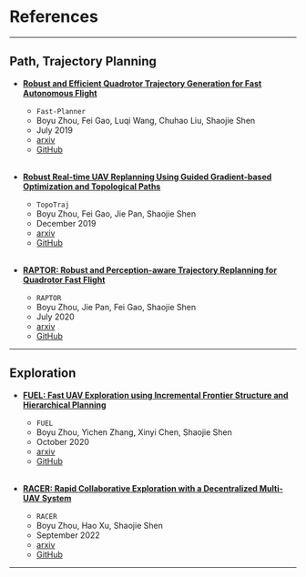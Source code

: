 # References

---

## Path, Trajectory Planning

- **[Robust and Efficient Quadrotor Trajectory Generation for Fast Autonomous Flight](./path_trajectory_planning/1907.01531.pdf)**

  - `Fast-Planner`
  - Boyu Zhou, Fei Gao, Luqi Wang, Chuhao Liu, Shaojie Shen
  - July 2019
  - [arxiv](https://arxiv.org/abs/1907.01531)
  - [GitHub](https://github.com/HKUST-Aerial-Robotics/Fast-Planner)

  <br/>

- **[Robust Real-time UAV Replanning Using Guided Gradient-based Optimization and Topological Paths](./path_trajectory_planning/1912.12644.pdf)**

  - `TopoTraj`
  - Boyu Zhou, Fei Gao, Jie Pan, Shaojie Shen
  - December 2019
  - [arxiv](https://arxiv.org/abs/1912.12644)
  - [GitHub](https://github.com/HKUST-Aerial-Robotics/TopoTraj)

  <br/>

- **[RAPTOR: Robust and Perception-aware Trajectory Replanning for Quadrotor Fast Flight](./path_trajectory_planning/2007.03465.pdf)**

  - `RAPTOR`
  - Boyu Zhou, Jie Pan, Fei Gao, Shaojie Shen
  - July 2020
  - [arxiv](https://arxiv.org/abs/2007.03465)
  - [GitHub](https://github.com/HKUST-Aerial-Robotics/Fast-Planner)

---

## Exploration

- **[FUEL: Fast UAV Exploration using Incremental Frontier Structure and Hierarchical Planning](./exploration/2010.11561.pdf)**

  - `FUEL`
  - Boyu Zhou, Yichen Zhang, Xinyi Chen, Shaojie Shen
  - October 2020
  - [arxiv](https://arxiv.org/abs/2010.11561)
  - [GitHub](https://github.com/HKUST-Aerial-Robotics/FUEL)

  <br/>

- **[RACER: Rapid Collaborative Exploration with a Decentralized Multi-UAV System](./exploration/2209.08533.pdf)**

  - `RACER`
  - Boyu Zhou, Hao Xu, Shaojie Shen
  - September 2022
  - [arxiv](https://arxiv.org/abs/2209.08533)
  - [GitHub](https://github.com/SYSU-STAR/RACER)

---

